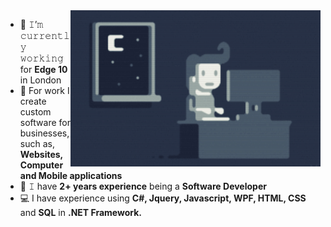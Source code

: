 <a target="_blank">
  <img align="right" height="250" width="400" alt="GIF" src="https://raw.githubusercontent.com/AVS1508/AVS1508/master/assets/Night-Coding.gif">
</a>

- 🔭 𝙸’𝚖 𝚌𝚞𝚛𝚛𝚎𝚗𝚝𝚕𝚢 𝚠𝚘𝚛𝚔𝚒𝚗𝚐 for **Edge 10** in London
- 🌱 For work I create custom software for businesses, such as, **Websites, Computer and Mobile applications**
- 👯 𝙸 have **2+ years experience** being a **Software Developer**
- 💻 I have experience using **C#, Jquery, Javascript, WPF, HTML, CSS** and **SQL** in **.NET Framework.**
